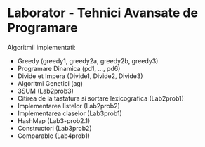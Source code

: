# Laborator - Tehnici Avansate de Programare

Algoritmii implementati:
- Greedy (greedy1, greedy2a, greedy2b, greedy3)
- Programare Dinamica (pd1, ..., pd6)
- Divide et Impera (Divide1, Divide2, Divide3)
- Algoritmi Genetici (ag)
- 3SUM (Lab2prob3)
- Citirea de la tastatura si sortare lexicografica (Lab2prob1)
- Implementarea listelor (Lab2prob2)
- Implementarea claselor (Lab3prob1)
- HashMap (Lab3-prob2.1)
- Constructori (Lab3prob2)
- Comparable (Lab4prob1)
